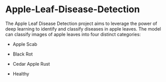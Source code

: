 # Apple-Leaf-Disease-Detection
The Apple Leaf Disease Detection project aims to leverage the power of deep learning to identify and classify diseases in apple leaves. The model can classify images of apple leaves into four distinct categories:

* Apple Scab


* Black Rot


* Cedar Apple Rust


* Healthy
